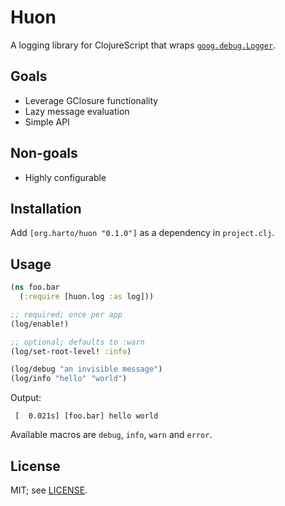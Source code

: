 # Huon

A logging library for ClojureScript that wraps [`goog.debug.Logger`](https://closure-library.googlecode.com/git-history/docs/namespace_goog_log.html).


## Goals

 * Leverage GClosure functionality
 * Lazy message evaluation
 * Simple API


## Non-goals

 * Highly configurable


## Installation

Add `[org.harto/huon "0.1.0"]` as a dependency in `project.clj`.


## Usage

```cljs
(ns foo.bar
  (:require [huon.log :as log]))

;; required; once per app
(log/enable!)

;; optional; defaults to :warn
(log/set-root-level! :info)

(log/debug "an invisible message")
(log/info "hello" "world")
```

Output:
```
 [  0.021s] [foo.bar] hello world
```

Available macros are `debug`, `info`, `warn` and `error`.


## License

MIT; see [LICENSE](./LICENSE).
